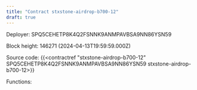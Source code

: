 ```yaml
---
title: "Contract stxstone-airdrop-b700-12"
draft: true
---
```

Deployer: SPQ5CEHETP8K4Q2FSNNK9ANMPAVBSA9NN86YSN59


 



Block height: 146271 (2024-04-13T19:59:59.000Z)

Source code: {{<contractref "stxstone-airdrop-b700-12" SPQ5CEHETP8K4Q2FSNNK9ANMPAVBSA9NN86YSN59 stxstone-airdrop-b700-12>}}

Functions:


